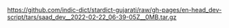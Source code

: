 https://github.com/indic-dict/stardict-gujarati/raw/gh-pages/en-head_dev-script/tars/saad_dev__2022-02-22_06-39-05Z__0MB.tar.gz  
